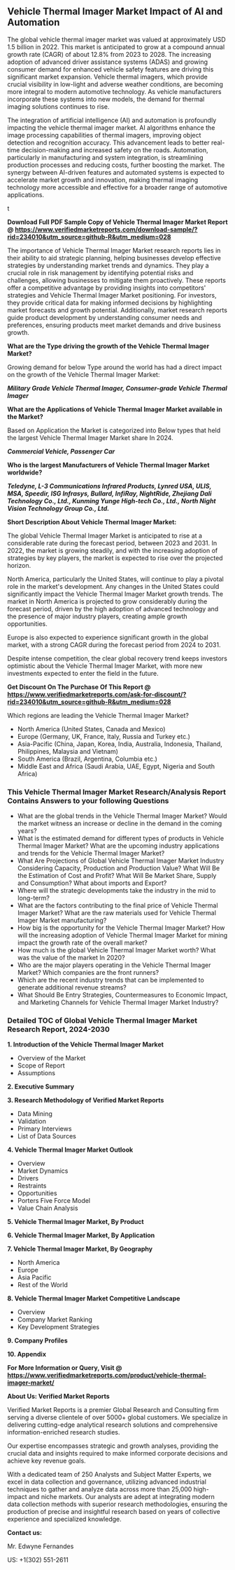 <h2>Vehicle Thermal Imager Market Impact of AI and Automation</h2><p>The global vehicle thermal imager market was valued at approximately USD 1.5 billion in 2022. This market is anticipated to grow at a compound annual growth rate (CAGR) of about 12.8% from 2023 to 2028. The increasing adoption of advanced driver assistance systems (ADAS) and growing consumer demand for enhanced vehicle safety features are driving this significant market expansion. Vehicle thermal imagers, which provide crucial visibility in low-light and adverse weather conditions, are becoming more integral to modern automotive technology. As vehicle manufacturers incorporate these systems into new models, the demand for thermal imaging solutions continues to rise.</p><p>The integration of artificial intelligence (AI) and automation is profoundly impacting the vehicle thermal imager market. AI algorithms enhance the image processing capabilities of thermal imagers, improving object detection and recognition accuracy. This advancement leads to better real-time decision-making and increased safety on the roads. Automation, particularly in manufacturing and system integration, is streamlining production processes and reducing costs, further boosting the market. The synergy between AI-driven features and automated systems is expected to accelerate market growth and innovation, making thermal imaging technology more accessible and effective for a broader range of automotive applications.</p>t</p><p id="" class=""><strong>Download Full PDF Sample Copy of Vehicle Thermal Imager Market Report @ <a href="https://www.verifiedmarketreports.com/download-sample/?rid=234010&utm_source=github-R&utm_medium=028" target="_blank">https://www.verifiedmarketreports.com/download-sample/?rid=234010&utm_source=github-R&utm_medium=028</a></strong></p><p>The importance of&nbsp;Vehicle Thermal Imager Market research reports lies in their ability to aid strategic planning, helping businesses develop effective strategies by understanding market trends and dynamics. They play a crucial role in risk management by identifying potential risks and challenges, allowing businesses to mitigate them proactively. These reports offer a competitive advantage by providing insights into competitors' strategies and Vehicle Thermal Imager Market positioning. For investors, they provide critical data for making informed decisions by highlighting market forecasts and growth potential. Additionally, market research reports guide product development by understanding consumer needs and preferences, ensuring products meet market demands and drive business growth.</p><p><strong>What are the&nbsp;Type driving the growth of the Vehicle Thermal Imager Market?</strong></p><p id="" class="">Growing demand for below Type around the world has had a direct impact on the growth of the Vehicle Thermal Imager Market:</p><em><strong>Military Grade Vehicle Thermal Imager, Consumer-grade Vehicle Thermal Imager</strong></em></p><strong>What are the&nbsp;Applications&nbsp;of Vehicle Thermal Imager Market available in the Market?</strong></p><p id="" class="">Based on Application the Market is categorized into Below types that held the largest Vehicle Thermal Imager Market share In 2024.</p><em><strong>Commercial Vehicle, Passenger Car</strong></em></p><strong>Who is the largest Manufacturers of Vehicle Thermal Imager Market worldwide?</strong></p><p><em><strong>Teledyne, L-3 Communications Infrared Products, Lynred USA, ULIS, MSA, Speedir, ISG Infrasys, Bullard, InfiRay, NightRide, Zhejiang Dali Technology Co., Ltd., Kunming Yunge High-tech Co., Ltd., North Night Vision Technology Group Co., Ltd.</strong></em></p><p id="" class=""><strong>Short Description About Vehicle Thermal Imager Market:</strong></p><p>The global Vehicle Thermal Imager Market is anticipated to rise at a considerable rate during the forecast period, between 2023 and 2031. In 2022, the market is growing steadily, and with the increasing adoption of strategies by key players, the market is expected to rise over the projected horizon.</p><p>North America, particularly the United States, will continue to play a pivotal role in the market's development. Any changes in the United States could significantly impact the Vehicle Thermal Imager Market growth trends. The market in North America is projected to grow considerably during the forecast period, driven by the high adoption of advanced technology and the presence of major industry players, creating ample growth opportunities.</p><p>Europe is also expected to experience significant growth in the global market, with a strong CAGR during the forecast period from 2024 to 2031.</p><p>Despite intense competition, the clear global recovery trend keeps investors optimistic about the Vehicle Thermal Imager Market, with more new investments expected to enter the field in the future.</p><p id="" class=""><strong>Get Discount On The Purchase Of This Report @ <a href="https://www.verifiedmarketreports.com/ask-for-discount/?rid=234010&utm_source=github-R&utm_medium=028" target="_blank">https://www.verifiedmarketreports.com/ask-for-discount/?rid=234010&utm_source=github-R&utm_medium=028</a></strong></p>Which regions are leading the Vehicle Thermal Imager Market?</p><ul><li>North America (United States, Canada and Mexico)</li><li>Europe (Germany, UK, France, Italy, Russia and Turkey etc.)</li><li>Asia-Pacific (China, Japan, Korea, India, Australia, Indonesia, Thailand, Philippines, Malaysia and Vietnam)</li><li>South America (Brazil, Argentina, Columbia etc.)</li><li>Middle East and Africa (Saudi Arabia, UAE, Egypt, Nigeria and South Africa)</li></ul><h3 id="" class="">This Vehicle Thermal Imager Market Research/Analysis Report Contains Answers to your following Questions</h3><ul><li>What are the global trends in the Vehicle Thermal Imager Market? Would the market witness an increase or decline in the demand in the coming years?</li><li>What is the estimated demand for different types of products in Vehicle Thermal Imager Market? What are the upcoming industry applications and trends for the Vehicle Thermal Imager Market?</li><li>What Are Projections of Global Vehicle Thermal Imager Market Industry Considering Capacity, Production and Production Value? What Will Be the Estimation of Cost and Profit? What Will Be Market Share, Supply and Consumption? What about imports and Export?</li><li>Where will the strategic developments take the industry in the mid to long-term?</li><li>What are the factors contributing to the final price of Vehicle Thermal Imager Market? What are the raw materials used for Vehicle Thermal Imager Market manufacturing?</li><li>How big is the opportunity for the Vehicle Thermal Imager Market? How will the increasing adoption of Vehicle Thermal Imager Market for mining impact the growth rate of the overall market?</li><li>How much is the global Vehicle Thermal Imager Market worth? What was the value of the market In 2020?</li><li>Who are the major players operating in the Vehicle Thermal Imager Market? Which companies are the front runners?</li><li>Which are the recent industry trends that can be implemented to generate additional revenue streams?</li><li>What Should Be Entry Strategies, Countermeasures to Economic Impact, and Marketing Channels for Vehicle Thermal Imager Market Industry?</li></ul><h3 id="" class="">Detailed TOC of Global Vehicle Thermal Imager Market Research Report, 2024-2030</h3><p id="" class=""><strong>1. Introduction of the Vehicle Thermal Imager Market</strong></p><ul><li>Overview of the Market</li><li>Scope of Report</li><li>Assumptions</li></ul><p id="" class=""><strong>2. Executive Summary</strong></p><p id="" class=""><strong>3. Research Methodology of Verified Market Reports</strong></p><ul><li>Data Mining</li><li>Validation</li><li>Primary Interviews</li><li>List of Data Sources</li></ul><p id="" class=""><strong>4. Vehicle Thermal Imager Market Outlook</strong></p><ul><li>Overview</li><li>Market Dynamics</li><li>Drivers</li><li>Restraints</li><li>Opportunities</li><li>Porters Five Force Model</li><li>Value Chain Analysis</li></ul><p id="" class=""><strong>5. Vehicle Thermal Imager Market, By Product</strong></p><p id="" class=""><strong>6. Vehicle Thermal Imager Market, By Application</strong></p><p id="" class=""><strong>7. Vehicle Thermal Imager Market, By Geography</strong></p><ul><li>North America</li><li>Europe</li><li>Asia Pacific</li><li>Rest of the World</li></ul><p id="" class=""><strong>8. Vehicle Thermal Imager Market Competitive Landscape</strong></p><ul><li>Overview</li><li>Company Market Ranking</li><li>Key Development Strategies</li></ul><p id="" class=""><strong>9. Company Profiles</strong></p><p id="" class=""><strong>10. Appendix</strong></p><p id="" class=""><strong>For More Information or Query, Visit @ <a href="https://www.verifiedmarketreports.com/product/vehicle-thermal-imager-market/" target="_blank">https://www.verifiedmarketreports.com/product/vehicle-thermal-imager-market/</a></strong></p><p id="" class=""><strong>About Us: Verified Market Reports</strong></p><p id="" class="">Verified Market Reports is a premier Global Research and Consulting firm serving a diverse clientele of over 5000+ global customers. We specialize in delivering cutting-edge analytical research solutions and comprehensive information-enriched research studies.</p><p id="" class="">Our expertise encompasses strategic and growth analyses, providing the crucial data and insights required to make informed corporate decisions and achieve key revenue goals.</p><p id="" class="">With a dedicated team of 250 Analysts and Subject Matter Experts, we excel in data collection and governance, utilizing advanced industrial techniques to gather and analyze data across more than 25,000 high-impact and niche markets. Our analysts are adept at integrating modern data collection methods with superior research methodologies, ensuring the production of precise and insightful research based on years of collective experience and specialized knowledge.</p><p id="" class=""><strong>Contact us:</strong></p><p id="" class="">Mr. Edwyne Fernandes</p><p id="" class="">US: +1(302) 551-2611</p>